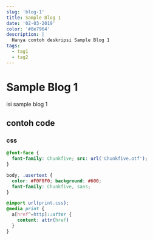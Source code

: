 ```yaml
---
slug: 'blog-1'
title: Sample Blog 1
date: '02-03-2019'
color: '#8e7964'
description: |
  Hanya contoh deskripsi Sample Blog 1
tags:
  - tag1
  - tag2
---
```


# Sample Blog 1

isi sample blog 1

## contoh code 

### css

```css
@font-face {
  font-family: Chunkfive; src: url('Chunkfive.otf');
}

body, .usertext {
  color: #F0F0F0; background: #600;
  font-family: Chunkfive, sans;
}

@import url(print.css);
@media print {
  a[href^=http]::after {
    content: attr(href)
  }
}
```